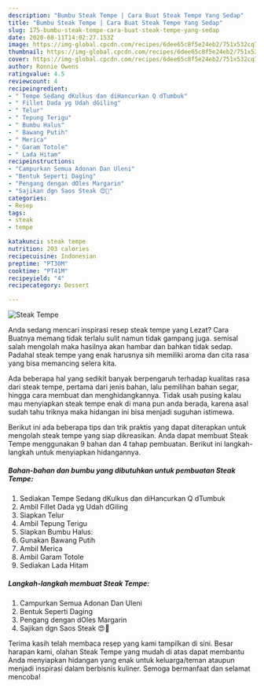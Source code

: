 ```yaml
---
description: "Bumbu Steak Tempe | Cara Buat Steak Tempe Yang Sedap"
title: "Bumbu Steak Tempe | Cara Buat Steak Tempe Yang Sedap"
slug: 175-bumbu-steak-tempe-cara-buat-steak-tempe-yang-sedap
date: 2020-08-11T14:02:27.153Z
image: https://img-global.cpcdn.com/recipes/6dee65c8f5e24eb2/751x532cq70/steak-tempe-foto-resep-utama.jpg
thumbnail: https://img-global.cpcdn.com/recipes/6dee65c8f5e24eb2/751x532cq70/steak-tempe-foto-resep-utama.jpg
cover: https://img-global.cpcdn.com/recipes/6dee65c8f5e24eb2/751x532cq70/steak-tempe-foto-resep-utama.jpg
author: Ronnie Owens
ratingvalue: 4.5
reviewcount: 4
recipeingredient:
- " Tempe Sedang dKulkus dan diHancurkan Q dTumbuk"
- " Fillet Dada yg Udah dGiling"
- " Telur"
- " Tepung Terigu"
- " Bumbu Halus"
- " Bawang Putih"
- " Merica"
- " Garam Totole"
- " Lada Hitam"
recipeinstructions:
- "Campurkan Semua Adonan Dan Uleni"
- "Bentuk Seperti Daging"
- "Pengang dengan dOles Margarin"
- "Sajikan dgn Saos Steak 😍🤩"
categories:
- Resep
tags:
- steak
- tempe

katakunci: steak tempe 
nutrition: 203 calories
recipecuisine: Indonesian
preptime: "PT30M"
cooktime: "PT41M"
recipeyield: "4"
recipecategory: Dessert

---
```



![Steak Tempe](https://img-global.cpcdn.com/recipes/6dee65c8f5e24eb2/751x532cq70/steak-tempe-foto-resep-utama.jpg)

Anda sedang mencari inspirasi resep steak tempe yang Lezat? Cara Buatnya memang tidak terlalu sulit namun tidak gampang juga. semisal salah mengolah maka hasilnya akan hambar dan bahkan tidak sedap. Padahal steak tempe yang enak harusnya sih memiliki aroma dan cita rasa yang bisa memancing selera kita.

Ada beberapa hal yang sedikit banyak berpengaruh terhadap kualitas rasa dari steak tempe, pertama dari jenis bahan, lalu pemilihan bahan segar, hingga cara membuat dan menghidangkannya. Tidak usah pusing kalau mau menyiapkan steak tempe enak di mana pun anda berada, karena asal sudah tahu triknya maka hidangan ini bisa menjadi suguhan istimewa.




Berikut ini ada beberapa tips dan trik praktis yang dapat diterapkan untuk mengolah steak tempe yang siap dikreasikan. Anda dapat membuat Steak Tempe menggunakan 9 bahan dan 4 tahap pembuatan. Berikut ini langkah-langkah untuk menyiapkan hidangannya.

<!--inarticleads1-->

##### Bahan-bahan dan bumbu yang dibutuhkan untuk pembuatan Steak Tempe:

1. Sediakan  Tempe Sedang dKulkus dan diHancurkan Q dTumbuk
1. Ambil  Fillet Dada yg Udah dGiling
1. Siapkan  Telur
1. Ambil  Tepung Terigu
1. Siapkan  Bumbu Halus:
1. Gunakan  Bawang Putih
1. Ambil  Merica
1. Ambil  Garam Totole
1. Sediakan  Lada Hitam




<!--inarticleads2-->

##### Langkah-langkah membuat Steak Tempe:

1. Campurkan Semua Adonan Dan Uleni
1. Bentuk Seperti Daging
1. Pengang dengan dOles Margarin
1. Sajikan dgn Saos Steak 😍🤩




Terima kasih telah membaca resep yang kami tampilkan di sini. Besar harapan kami, olahan Steak Tempe yang mudah di atas dapat membantu Anda menyiapkan hidangan yang enak untuk keluarga/teman ataupun menjadi inspirasi dalam berbisnis kuliner. Semoga bermanfaat dan selamat mencoba!
